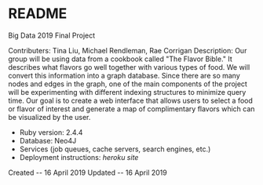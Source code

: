 # README

Big Data 2019 Final Project

Contributers: Tina Liu, Michael Rendleman, Rae Corrigan
Description: Our group will be using data from a cookbook called "The Flavor Bible." It describes what flavors go well together with various types of food. We will convert this information into a graph database. Since there are so many nodes and edges in the graph, one of the main components of the project will be experimenting with different indexing structures to minimize query time. Our goal is to create a web interface that allows users to select a food or flavor of interest and generate a map of complimentary flavors which can be visualized by the user. 

* Ruby version: 2.4.4
* Database: Neo4J
* Services (job queues, cache servers, search engines, etc.)
* Deployment instructions: *heroku site*

Created -- 16 April 2019
Updated -- 16 April 2019
